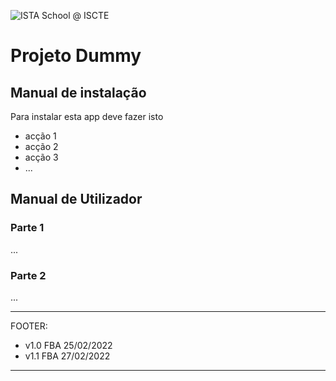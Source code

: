 ![ISTA School @ ISCTE](https://gci.iscte-iul.pt/2020/logotipos/files/brand_v2/escolas/rgb/ista/en/horizontal/main/rgb_ista_en_horizontal_main.png)

# Projeto Dummy
## Manual de instalação

Para instalar esta app deve fazer isto
- acção 1
- acção 2
- acção 3
- ...


## Manual de Utilizador
### Parte 1
...

### Parte 2
...
 
 
-----------------------------------------------------------------------

FOOTER: 
- v1.0 FBA 25/02/2022
- v1.1 FBA 27/02/2022
-----------------------------------------------------------------------
